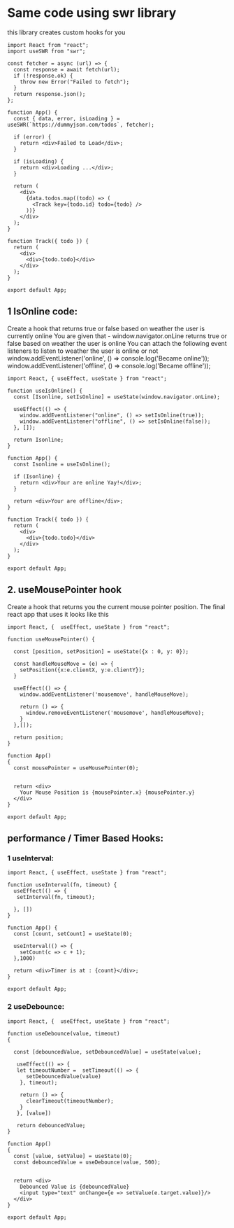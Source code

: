 # Same code using swr library 

this library creates custom hooks for you 

```
import React from "react";
import useSWR from "swr";

const fetcher = async (url) => {
  const response = await fetch(url);
  if (!response.ok) {
    throw new Error("Failed to fetch");
  }
  return response.json();
};

function App() {
  const { data, error, isLoading } = useSWR(`https://dummyjson.com/todos`, fetcher);

  if (error) {
    return <div>Failed to Load</div>;
  }

  if (isLoading) {
    return <div>Loading ...</div>;
  }

  return (
    <div>
      {data.todos.map((todo) => (
        <Track key={todo.id} todo={todo} />
      ))}
    </div>
  );
}

function Track({ todo }) {
  return (
    <div>
      <div>{todo.todo}</div>
    </div>
  );
}

export default App;

```
## 1 IsOnline code: 
Create a hook that returns true or false based on weather the user is currently online
You are given that - 
window.navigator.onLine returns true or false based on weather the user is online
You can attach the following event listeners to listen to weather the user is online or not
window.addEventListener('online', () => console.log('Became online'));
window.addEventListener('offline', () => console.log('Became offline'));
```
import React, { useEffect, useState } from "react";

function useIsOnline() {
  const [Isonline, setIsOnline] = useState(window.navigator.onLine);

  useEffect(() => {
    window.addEventListener("online", () => setIsOnline(true));
    window.addEventListener("offline", () => setIsOnline(false));
  }, []);

  return Isonline;
}

function App() {
  const Isonline = useIsOnline();

  if (Isonline) {
    return <div>Your are online Yay!</div>;
  }

  return <div>Your are offline</div>;
}

function Track({ todo }) {
  return (
    <div>
      <div>{todo.todo}</div>
    </div>
  );
}

export default App;

```
## 2. useMousePointer hook
Create a hook that returns you the current mouse pointer position.
The final react app that uses it looks like this
```
import React, {  useEffect, useState } from "react";

function useMousePointer() {
 
  const [position, setPosition] = useState({x : 0, y: 0});
  
  const handleMouseMove = (e) => {
    setPosition({x:e.clientX, y:e.clientY});
  }

  useEffect(() => {
    window.addEventListener('mousemove', handleMouseMove);

    return () => {
      window.removeEventListener('mousemove', handleMouseMove);
    }
  },[]);
  
  return position;
}

function App()
{
  const mousePointer = useMousePointer(0);


  return <div>
    Your Mouse Position is {mousePointer.x} {mousePointer.y}
  </div>
}

export default App;
```

## performance / Timer Based Hooks: 
### 1 useInterval: 
```
import React, { useEffect, useState } from "react";

function useInterval(fn, timeout) {
  useEffect(() => {
   setInterval(fn, timeout);
   
  }, [])
}

function App() {
  const [count, setCount] = useState(0);

  useInterval(() => {
    setCount(c => c + 1);
  },1000)

  return <div>Timer is at : {count}</div>;
}

export default App;
```
### 2 useDebounce: 
```
import React, {  useEffect, useState } from "react";

function useDebounce(value, timeout)
{

  const [debouncedValue, setDebouncedValue] = useState(value);
    
   useEffect(() => {
   let timeoutNumber =  setTimeout(() => {
      setDebouncedValue(value)
    }, timeout);

    return () => {
      clearTimeout(timeoutNumber);
    }
   }, [value])

   return debouncedValue;
}

function App()
{
  const [value, setValue] = useState(0);
  const debouncedValue = useDebounce(value, 500);


  return <div>
    Debounced Value is {debouncedValue}
    <input type="text" onChange={e => setValue(e.target.value)}/>
  </div>
}

export default App;
```

